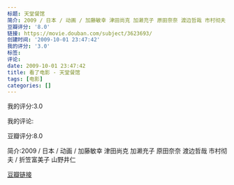 ```yaml
---
标题: 天堂餐馆
简介: 2009 / 日本 / 动画 / 加藤敏幸 津田尚克 加濑充子 原田奈奈 渡边哲哉 市村彻夫 / 折笠富美子 山野井仁
豆瓣评分: '8.0'
链接: https://movie.douban.com/subject/3623693/
创建时间: '2009-10-01 23:47:42'
我的评分: '3.0'
标签:
评论:
date: 2009-10-01 23:47:42
title: 看了电影 - 天堂餐馆
tags: [电影]
categories: []
---
```


我的评分:3.0

我的评论:

豆瓣评分:8.0

简介:2009 / 日本 / 动画 / 加藤敏幸 津田尚克 加濑充子 原田奈奈 渡边哲哉 市村彻夫 / 折笠富美子 山野井仁

[豆瓣链接](https://movie.douban.com/subject/3623693/)

